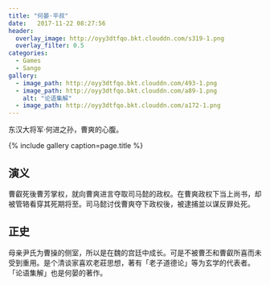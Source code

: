 ```yaml
---
title: "何晏·平叔"
date:   2017-11-22 08:27:56
header:
  overlay_image: http://oyy3dtfqo.bkt.clouddn.com/s319-1.png
  overlay_filter: 0.5
categories:
  - Games
  - Sango
gallery:
  - image_path: http://oyy3dtfqo.bkt.clouddn.com/493-1.png
  - image_path: http://oyy3dtfqo.bkt.clouddn.com/a89-1.png
    alt: "论语集解"
  - image_path: http://oyy3dtfqo.bkt.clouddn.com/a172-1.png
---
```


东汉大将军·何进之孙，曹爽的心腹。

{% include gallery caption=page.title %}

## 演义

曹叡死後曹芳掌权，就向曹爽进言夺取司马懿的政权。在曹爽政权下当上尚书，却被管辂看穿其死期将至。司马懿讨伐曹爽夺下政权後，被逮捕並以谋反罪处死。

## 正史

母亲尹氏为曹操的侧室，所以是在魏的宫廷中成长。可是不被曹丕和曹叡所喜而未受到重用。是个清谈家喜欢老莊思想，著有「老子道德论」等为玄学的代表者。「论语集解」也是何晏的著作。